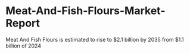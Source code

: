 # Meat-And-Fish-Flours-Market-Report
Meat And Fish Flours is estimated to rise to $2.1 billion by 2035 from $1.1 billion of 2024
